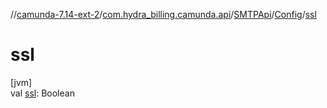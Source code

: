 //[camunda-7.14-ext-2](../../../../index.md)/[com.hydra_billing.camunda.api](../../index.md)/[SMTPApi](../index.md)/[Config](index.md)/[ssl](ssl.md)

# ssl

[jvm]\
val [ssl](ssl.md): Boolean
